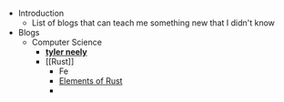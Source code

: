 - Introduction
	- List of blogs that can teach me something new that I didn't know
- Blogs
	- Computer Science
		- [**tyler neely**](https://tylerneely.com/)
		- [[Rust]]
			- Fe
			- [Elements of Rust](https://github.com/ferrous-systems/elements-of-rust)
			-